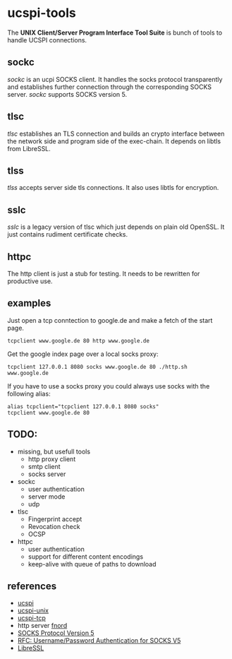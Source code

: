 # ucspi-tools

The **UNIX Client/Server Program Interface Tool Suite** is bunch of tools to
handle UCSPI connections.

## sockc

*sockc* is an ucpi SOCKS client.  It handles the socks protocol transparently
and establishes further connection through the corresponding SOCKS server.
*sockc* supports SOCKS version 5.

## tlsc

*tlsc* establishes an TLS connection and builds an crypto interface between the
network side and program side of the exec-chain.  It depends on libtls from
LibreSSL.

## tlss

*tlss* accepts server side tls connections.  It also uses libtls for encryption.

## sslc

*sslc* is a legacy version of tlsc which just depends on plain old OpenSSL.  It
just contains rudiment certificate checks.

## httpc

The http client is just a stub for testing.  It needs to be rewritten for
productive use.

## examples

Just open a tcp conntection to google.de and make a fetch of the start page.

```shell
tcpclient www.google.de 80 http www.google.de
```

Get the google index page over a local socks proxy:

```shell
tcpclient 127.0.0.1 8080 socks www.google.de 80 ./http.sh www.google.de
```

If you have to use a socks proxy you could always use socks with the following
alias:

```shellscript
alias tcpclient="tcpclient 127.0.0.1 8080 socks"
tcpclient www.google.de 80
```

## TODO:
  * missing, but usefull tools
    * http proxy client
    * smtp client
    * socks server
  * sockc
    * user authentication
    * server mode
    * udp
  * tlsc
    * Fingerprint accept
    * Revocation check
    * OCSP
  * httpc
    * user authentication
    * support for different content encodings
    * keep-alive with queue of paths to download

## references
  * [ucspi](http://cr.yp.to/proto/ucspi.txt)
  * [ucspi-unix](http://untroubled.org/ucspi-unix/)
  * [ucspi-tcp](http://cr.yp.to/ucspi-tcp.html)
  * http server [fnord](http://www.fefe.de/fnord/)
  * [SOCKS Protocol Version 5](http://tools.ietf.org/html/rfc1928)
  * [RFC: Username/Password Authentication for SOCKS V5](https://tools.ietf.org/html/rfc1929)
  * [LibreSSL](http://www.libressl.org/)
